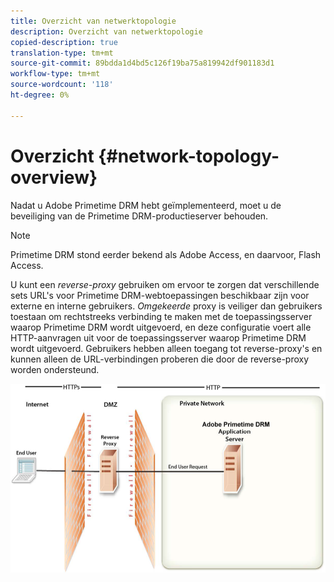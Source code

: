 ```yaml
---
title: Overzicht van netwerktopologie
description: Overzicht van netwerktopologie
copied-description: true
translation-type: tm+mt
source-git-commit: 89bdda1d4bd5c126f19ba75a819942df901183d1
workflow-type: tm+mt
source-wordcount: '118'
ht-degree: 0%

---
```



# Overzicht {#network-topology-overview}

Nadat u Adobe Primetime DRM hebt geïmplementeerd, moet u de beveiliging van de Primetime DRM-productieserver behouden.

>[!NOTE]
>
>Primetime DRM stond eerder bekend als Adobe Access, en daarvoor, Flash Access.

U kunt een *reverse-proxy* gebruiken om ervoor te zorgen dat verschillende sets URL&#39;s voor Primetime DRM-webtoepassingen beschikbaar zijn voor externe en interne gebruikers. *Omgekeerde* proxy is veiliger dan gebruikers toestaan om rechtstreeks verbinding te maken met de toepassingsserver waarop Primetime DRM wordt uitgevoerd, en deze configuratie voert alle HTTP-aanvragen uit voor de toepassingsserver waarop Primetime DRM wordt uitgevoerd. Gebruikers hebben alleen toegang tot reverse-proxy&#39;s en kunnen alleen de URL-verbindingen proberen die door de reverse-proxy worden ondersteund.

<!--<a id="fig_8083A8C794B646CD87985EC891B60663"></a>-->

![](assets/AdobeAccess_4_SecureDeployment.png)